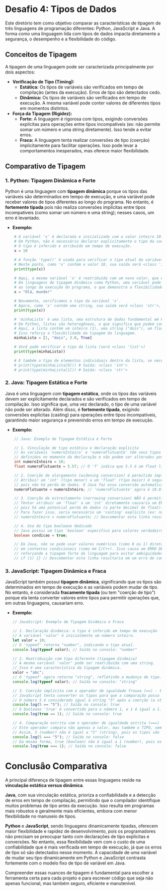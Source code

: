 # Desafio 4: Tipos de Dados

Este diretório tem como objetivo comparar as características de tipagem de três linguagens de programação diferentes: Python, JavaScript e Java. A forma como uma linguagem lida com tipos de dados impacta diretamente a segurança, o desempenho e a flexibilidade do código.

## Conceitos de Tipagem

A tipagem de uma linguagem pode ser caracterizada principalmente por dois aspectos:

* **Verificação de Tipo (Timing):**
    * **Estática:** Os tipos de variáveis são verificados em tempo de compilação (antes da execução). Erros de tipo são detectados cedo.
    * **Dinâmica:** Os tipos de variáveis são verificados em tempo de execução. A mesma variável pode conter valores de diferentes tipos em momentos distintos.
* **Força da Tipagem (Rigidez):**
    * **Forte:** A linguagem é rigorosa com tipos, exigindo conversões explícitas para operações entre tipos incompatíveis (ex: não permite somar um número e uma string diretamente). Isso tende a evitar erros.
    * **Fraca:** A linguagem tenta realizar conversões de tipo (coerção) implicitamente para facilitar operações. Isso pode levar a comportamentos inesperados, mas oferece maior flexibilidade.

## Comparativo de Tipagem

### 1. Python: Tipagem Dinâmica e Forte

Python é uma linguagem com **tipagem dinâmica** porque os tipos das variáveis são determinados em tempo de execução, e uma variável pode receber valores de tipos diferentes ao longo do programa. No entanto, é **fortemente tipada** pois não realiza conversões implícitas entre tipos incompatíveis (como somar um número e uma string); nesses casos, um erro é levantado.

* **Exemplo:**
```python
    # A variável 'x' é declarada e inicializada com o valor inteiro 10.
    # Em Python, não é necessário declarar explicitamente o tipo da variável (ex: int x = 10;).
    # O tipo é inferido e atribuído em tempo de execução.
    x = 10

    # A função 'type()' é usada para verificar o tipo atual da variável 'x'.
    # Neste ponto, como 'x' contém o valor 10, sua saída será <class 'int'>.
    print(type(x))

    # Aqui, a mesma variável 'x' é reatribuída com um novo valor, que é uma string.
    # Em linguagens de tipagem dinâmica como Python, uma variável pode referenciar diferentes tipos de dados
    # ao longo da execução do programa, o que demonstra a flexibilidade da tipagem dinâmica.
    x = "Olá, mundo!"

    # Novamente, verificamos o tipo da variável 'x'.
    # Agora, como 'x' contém uma string, sua saída será <class 'str'>, confirmando a mudança de tipo.
    print(type(x))

    # 'minhaLista' é uma lista, uma estrutura de dados fundamental em Python.
    # Em Python, listas são heterogêneas, o que significa que podem conter elementos de tipos de dados diferentes.
    # Aqui, a lista contém um inteiro (1), uma string ("dois"), um float (3.0) e um booleano (True).
    # Isso reforça a flexibilidade da tipagem da linguagem.
    minhaLista = [1, "dois", 3.0, True]

    # Você pode verificar o tipo da lista (será <class 'list'>)
    print(type(minhaLista))

    # E também o tipo de elementos individuais dentro da lista, se necessário:
    # print(type(minhaLista[0])) # Saída: <class 'int'>
    # print(type(minhaLista[1])) # Saída: <class 'str'>
```
### 2. Java: Tipagem Estática e Forte

Java é uma linguagem com **tipagem estática**, onde os tipos das variáveis devem ser explicitamente declarados e são verificados em tempo de compilação. Isso significa que, uma vez declarado, o tipo de uma variável não pode ser alterado. Além disso, é **fortemente tipada**, exigindo conversões explícitas (casting) para operações entre tipos incompatíveis, garantindo maior segurança e prevenindo erros em tempo de execução.

* **Exemplo:**
```java
    // Java: Exemplo de Tipagem Estática e Forte

    // 1. Vinculação de tipo estática e declaração explícita
    // As variáveis 'numeroInteiro' e 'numeroFlutuante' têm seus tipos (int e float)
    // definidos no momento da declaração e não podem ser alterados posteriormente.
    int numeroInteiro = 10;
    float numeroFlutuante = 5.5f; // O 'f' indica que 5.5 é um float literal

    // 2. Coerção de alargamento (widening conversion) é permitida implicitamente
    // Atribuir um 'int' (tipo menor) a um 'float' (tipo maior) é seguro,
    // pois não há perda de dados. O Java faz essa conversão automaticamente.
    numeroFlutuante = numeroInteiro; // 'numeroFlutuante' agora é 10.0f

    // 3. Coerção de estreitamento (narrowing conversion) NÃO é permitida implicitamente
    // Tentar atribuir um 'float' a um 'int' diretamente causaria um ERRO DE COMPILAÇÃO,
    // pois há uma potencial perda de dados (a parte decimal do float).
    // Para fazer isso, seria necessário um 'casting' explícito (ex: numeroInteiro = (int) numeroFlutuante;).
    // numeroInteiro = numeroFlutuante; // Descomentar esta linha resultaria em um erro de compilação

    // 4. Uso do tipo booleano dedicado
    // Java possui um tipo 'boolean' específico para valores verdadeiros/falsos.
    boolean condicao = true;

    // Em Java, não se pode usar valores numéricos (como 0 ou 1) diretamente como booleanos
    // em contextos condicionais (como em C/C++). Isso causa um ERRO DE COMPILAÇÃO,
    // reforçando a tipagem forte da linguagem para evitar ambiguidades.
    // if (1) {} // Descomentar esta linha resultaria em um erro de compilação
```
### 3. JavaScript: Tipagem Dinâmica e Fraca

JavaScript também possui **tipagem dinâmica**, significando que os tipos são determinados em tempo de execução e as variáveis podem mudar de tipo. No entanto, é considerada **fracamente tipada** (ou tem "coerção de tipo") porque ela tenta converter valores entre tipos para permitir operações que, em outras linguagens, causariam erro.

* **Exemplo:**

    ```javascript
    // JavaScript: Exemplo de Tipagem Dinâmica e Fraca

    // 1. Declaração dinâmica: o tipo é inferido em tempo de execução
    // A variável 'valor' é inicialmente um número inteiro.
    let valor = 10;
    // O 'typeof' retorna "number", indicando o tipo atual.
    console.log(typeof valor); // Saída no console: "number"

    // 2. Reatribuição com tipo diferente (tipagem dinâmica)
    // A mesma variável 'valor' pode ser reatribuída com uma string.
    // Isso é uma característica da tipagem dinâmica.
    valor = "abc";
    // O 'typeof' agora retorna "string", refletindo a mudança de tipo.
    console.log(typeof valor); // Saída no console: "string"

    // 3. Coerção implícita com o operador de igualdade frouxa (==) - tipagem fraca
    // JavaScript tenta converter os tipos para que a comparação possa ser feita.
    // O número 5 é considerado igual à string "5" após a coerção (a string é convertida para número).
    console.log(5 == "5"); // Saída no console: true
    // O booleano 'true' é convertido para o número 1, e 1 é igual a 1.
    console.log(true == 1); // Saída no console: true

    // 4. Comparação estrita com o operador de igualdade estrita (===) - sem coerção
    // Este operador compara não apenas o valor, mas também o TIPO, sem realizar coerção.
    // Assim, 5 (number) não é igual a "5" (string), pois os tipos são diferentes.
    console.log(5 === "5"); // Saída no console: false
    // Da mesma forma, true (boolean) não é igual a 1 (number), pois os tipos são diferentes.
    console.log(true === 1); // Saída no console: false
    ```
# Conclusão Comparativa

A principal diferença de tipagem entre essas linguagens reside na **vinculação estática versus dinâmica**.

**Java**, com sua vinculação estática, prioriza a confiabilidade e a detecção de erros em tempo de compilação, permitindo que o compilador identifique muitos problemas de tipo antes da execução. Isso resulta em programas mais robustos e geralmente mais eficientes, embora com menor flexibilidade no manuseio de tipos.

**Python** e **JavaScript**, sendo linguagens dinamicamente tipadas, oferecem maior flexibilidade e rapidez de desenvolvimento, pois os programadores não precisam se preocupar tanto com declarações de tipo explícitas e conversões. No entanto, essa flexibilidade vem com o custo de uma confiabilidade que é mais verificada em tempo de execução, já que os erros de tipo só são detectados nesse momento. A capacidade de uma variável de mudar seu tipo dinamicamente em Python e JavaScript contrasta fortemente com o modelo fixo de tipo de variável em Java.

Compreender essas nuances de tipagem é fundamental para escolher a ferramenta certa para cada projeto e para escrever código que seja não apenas funcional, mas também seguro, eficiente e manutenível.



